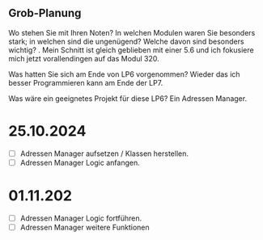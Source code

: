 ## Grob-Planung
Wo stehen Sie mit Ihren Noten? In welchen Modulen waren Sie besonders stark; in welchen sind die ungenügend? Welche davon sind besonders wichtig? .
Mein Schnitt ist gleich geblieben mit einer 5.6 und ich fokusiere mich jetzt vorallendingen auf das Modul 320.

Was hatten Sie sich am Ende von LP6 vorgenommen? 
Wieder das ich besser Programmieren kann am Ende der LP7.

Was wäre ein geeignetes Projekt für diese LP6? 
Ein Adressen Manager.

# 25.10.2024
- [ ] Adressen Manager aufsetzen / Klassen herstellen.
- [ ] Adressen Manager Logic anfangen.

# 01.11.202
- [ ] Adressen Manager Logic fortführen.
- [ ] Adressen Manager weitere Funktionen
